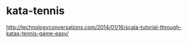 # kata-tennis

http://technologyconversations.com/2014/01/16/scala-tutorial-through-katas-tennis-game-easy/

